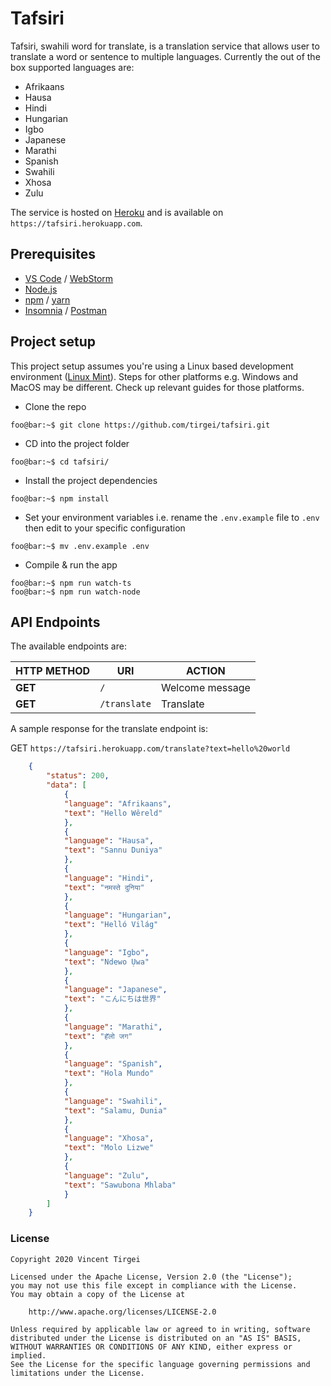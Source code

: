# Tafsiri

Tafsiri, swahili word for translate, is a translation service that allows user to translate a word or sentence to multiple languages. Currently the out of the box supported languages are:

- Afrikaans
- Hausa
- Hindi
- Hungarian
- Igbo
- Japanese
- Marathi
- Spanish
- Swahili
- Xhosa
- Zulu

The service is hosted on [Heroku](https://heroku.com) and is available on `https://tafsiri.herokuapp.com`.

## Prerequisites

- [VS Code](https://code.visualstudio.com) / [WebStorm](https://www.jetbrains.com/webstorm/)
- [Node.js](https://nodejs.org/en/)
- [npm](https://www.npmjs.com) / [yarn](https://yarnpkg.com/en/)
- [Insomnia](https://insomnia.rest) / [Postman](https://www.getpostman.com)

## Project setup

This project setup assumes you're using a Linux based development environment ([Linux Mint](https://linuxmint.com)). Steps for other platforms e.g. Windows and MacOS may be different. Check up relevant guides for those platforms.

- Clone the repo

```console
foo@bar:~$ git clone https://github.com/tirgei/tafsiri.git
```

- CD into the project folder

```console
foo@bar:~$ cd tafsiri/
```

- Install the project dependencies

```console
foo@bar:~$ npm install
```

- Set your environment variables i.e. rename the `.env.example` file to `.env` then edit to your specific configuration

```console
foo@bar:~$ mv .env.example .env
```

- Compile & run the app

```console
foo@bar:~$ npm run watch-ts
foo@bar:~$ npm run watch-node
```

## API Endpoints

The available endpoints are: 

| **HTTP METHOD** | **URI** | **ACTION** |
| --- | --- | --- |
| **GET** | `/` | Welcome message |
| **GET** | `/translate` | Translate |

A sample response for the translate endpoint is:

GET `https://tafsiri.herokuapp.com/translate?text=hello%20world`

```json
    {
        "status": 200,
        "data": [
            {
            "language": "Afrikaans",
            "text": "Hello Wêreld"
            },
            {
            "language": "Hausa",
            "text": "Sannu Duniya"
            },
            {
            "language": "Hindi",
            "text": "नमस्ते दुनिया"
            },
            {
            "language": "Hungarian",
            "text": "Helló Világ"
            },
            {
            "language": "Igbo",
            "text": "Ndewo Ụwa"
            },
            {
            "language": "Japanese",
            "text": "こんにちは世界"
            },
            {
            "language": "Marathi",
            "text": "हॅलो जग"
            },
            {
            "language": "Spanish",
            "text": "Hola Mundo"
            },
            {
            "language": "Swahili",
            "text": "Salamu, Dunia"
            },
            {
            "language": "Xhosa",
            "text": "Molo Lizwe"
            },
            {
            "language": "Zulu",
            "text": "Sawubona Mhlaba"
            }
        ]
    }
```

### License

```licence
Copyright 2020 Vincent Tirgei

Licensed under the Apache License, Version 2.0 (the "License");
you may not use this file except in compliance with the License.
You may obtain a copy of the License at

    http://www.apache.org/licenses/LICENSE-2.0

Unless required by applicable law or agreed to in writing, software
distributed under the License is distributed on an "AS IS" BASIS,
WITHOUT WARRANTIES OR CONDITIONS OF ANY KIND, either express or implied.
See the License for the specific language governing permissions and
limitations under the License.
```
